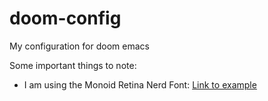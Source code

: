 # doom-config

My configuration for doom emacs

Some important things to note:

- I am using the Monoid Retina Nerd Font: [Link to example](https://www.programmingfonts.org/#monoid)
